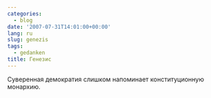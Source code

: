```yaml
---
categories:
  - blog
date: '2007-07-31T14:01:00+00:00'
lang: ru
slug: genezis
tags:
  - gedanken
title: Генезис
---
```




Суверенная демократия слишком напоминает конституционную монархию.